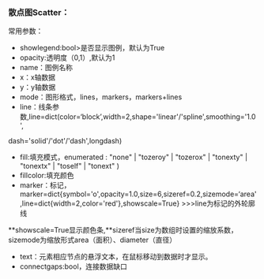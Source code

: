 ### 散点图Scatter：

常用参数：

* showlegend:bool&gt;是否显示图例，默认为True
* opacity:透明度（0,1）,默认为1
* name：图例名称
* x：x轴数据
* y：y轴数据
* mode：图形格式，lines，markers，markers+lines
* line：线条参数,line=dict\(color=‘block’,width=2,shape='linear'/'spline',smoothing='1.0',

dash='solid'/'dot'/'dash',longdash\)

* fill:填充模式，enumerated : "none" \| "tozeroy" \| "tozerox" \| "tonexty" \| "tonextx" \| "toself" \| "tonext" \) 
* fillcolor:填充颜色
* marker：标记，marker=dict{symbol='o',opacity=1.0,size=6,sizeref=0.2,sizemode=‘area',line=dict{width=2,color='red'},showscale=True} &gt;&gt;&gt;line为标记的外轮廓线

**showscale=True显示颜色条,**sizeref当size为数组时设置的缩放系数，sizemode为缩放形式area（面积）、diameter（直径）

* text：元素相应节点的悬浮文本，在鼠标移动到数据时才显示。
* connectgaps:bool，连接数据缺口





